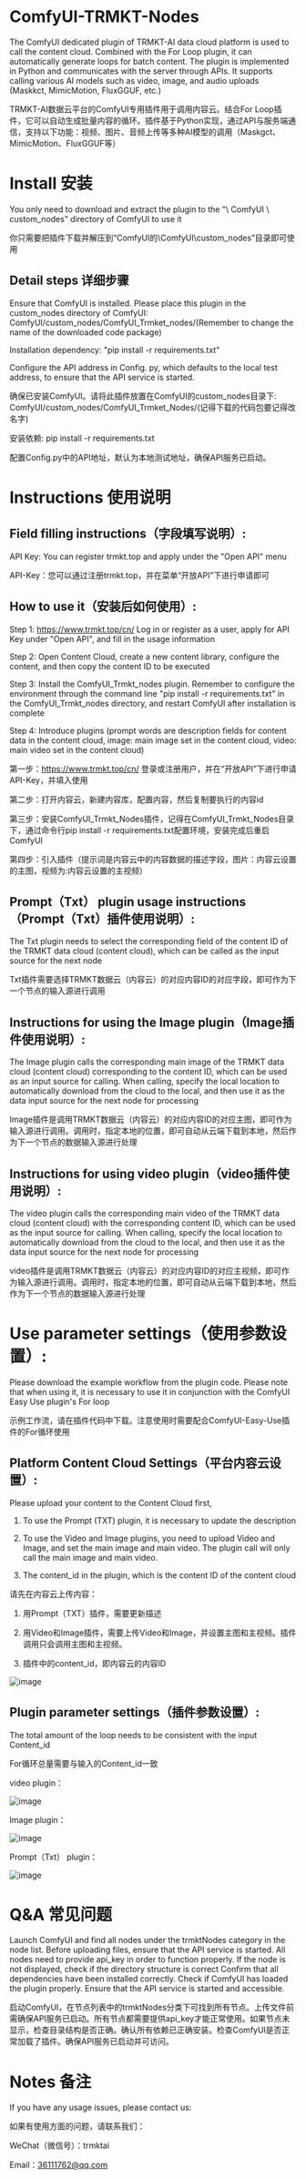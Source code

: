# ComfyUI-TRMKT-Nodes

The ComfyUI dedicated plugin of TRMKT-AI data cloud platform is used to call the content cloud. Combined with the For Loop plugin, it can automatically generate loops for batch content. The plugin is implemented in Python and communicates with the server through APIs. It supports calling various AI models such as video, image, and audio uploads (Maskkct, MimicMotion, FluxGGUF, etc.)

TRMKT-AI数据云平台的ComfyUI专用插件用于调用内容云。结合For Loop插件，它可以自动生成批量内容的循环。插件基于Python实现，通过API与服务端通信，支持以下功能：视频、图片、音频上传等多种AI模型的调用（Maskgct、MimicMotion、FluxGGUF等）

# Install 安装

You only need to download and extract the plugin to the "\ ComfyUI \ custom_nodes" directory of ComfyUI to use it

你只需要把插件下载并解压到“ComfyUI的\ComfyUI\custom_nodes”目录即可使用

## Detail steps 详细步骤

Ensure that ComfyUI is installed. Please place this plugin in the custom_nodes directory of ComfyUI: ComfyUI/custom_nodes/ComfyUI_Trmket_nodes/(Remember to change the name of the downloaded code package)

Installation dependency: "pip install -r requirements.txt"

Configure the API address in Config. py, which defaults to the local test address, to ensure that the API service is started.

确保已安装ComfyUI。请将此插件放置在ComfyUI的custom_nodes目录下: ComfyUI/custom_nodes/ComfyUI_Trmket_Nodes/(记得下载的代码包要记得改名字)

安装依赖: pip install -r requirements.txt

配置Config.py中的API地址，默认为本地测试地址，确保API服务已启动。


# Instructions 使用说明

## Field filling instructions（字段填写说明）:
API Key: You can register trmkt.top and apply under the "Open API" menu

API-Key：您可以通过注册trmkt.top，并在菜单“开放API”下进行申请即可

## How to use it（安装后如何使用）:

Step 1: https://www.trmkt.top/cn/ Log in or register as a user, apply for API Key under "Open API", and fill in the usage information

Step 2: Open Content Cloud, create a new content library, configure the content, and then copy the content ID to be executed

Step 3: Install the ComfyUI_Trmkt_nodes plugin. Remember to configure the environment through the command line "pip install -r requirements.txt" in the ComfyUI_Trmkt_nodes directory, and restart ComfyUI after installation is complete

Step 4: Introduce plugins (prompt words are description fields for content data in the content cloud, image: main image set in the content cloud, video: main video set in the content cloud)

第一步：https://www.trmkt.top/cn/ 登录或注册用户，并在“开放API”下进行申请API-Key，并填入使用

第二步：打开内容云，新建内容库，配置内容，然后复制要执行的内容id

第三步：安装ComfyUI_Trmkt_Nodes插件，记得在ComfyUI_Trmkt_Nodes目录下，通过命令行pip install -r requirements.txt配置环境，安装完成后重启ComfyUI

第四步：引入插件（提示词是内容云中的内容数据的描述字段，图片：内容云设置的主图，视频为:内容云设置的主视频）

## Prompt（Txt） plugin usage instructions（Prompt（Txt）插件使用说明）:
The Txt plugin needs to select the corresponding field of the content ID of the TRMKT data cloud (content cloud), which can be called as the input source for the next node

Txt插件需要选择TRMKT数据云（内容云）的对应内容ID的对应字段，即可作为下一个节点的输入源进行调用

## Instructions for using the Image plugin（Image插件使用说明）:
The Image plugin calls the corresponding main image of the TRMKT data cloud (content cloud) corresponding to the content ID, which can be used as an input source for calling. When calling, specify the local location to automatically download from the cloud to the local, and then use it as the data input source for the next node for processing

Image插件是调用TRMKT数据云（内容云）的对应内容ID的对应主图，即可作为输入源进行调用。调用时，指定本地的位置，即可自动从云端下载到本地，然后作为下一个节点的数据输入源进行处理

## Instructions for using video plugin（video插件使用说明）:
The video plugin calls the corresponding main video of the TRMKT data cloud (content cloud) with the corresponding content ID, which can be used as the input source for calling. When calling, specify the local location to automatically download from the cloud to the local, and then use it as the data input source for the next node for processing

video插件是调用TRMKT数据云（内容云）的对应内容ID的对应主视频，即可作为输入源进行调用。调用时，指定本地的位置，即可自动从云端下载到本地，然后作为下一个节点的数据输入源进行处理

# Use parameter settings（使用参数设置）:

Please download the example workflow from the plugin code. Please note that when using it, it is necessary to use it in conjunction with the ComfyUI Easy Use plugin's For loop

示例工作流，请在插件代码中下载。注意使用时需要配合ComfyUI-Easy-Use插件的For循环使用

## Platform Content Cloud Settings（平台内容云设置）:

Please upload your content to the Content Cloud first,

1. To use the Prompt (TXT) plugin, it is necessary to update the description
   
2. To use the Video and Image plugins, you need to upload Video and Image, and set the main image and main video. The plugin call will only call the main image and main video.

3. The content_id in the plugin, which is the content ID of the content cloud

请先在内容云上传内容：

1. 用Prompt（TXT）插件，需要更新描述
   
2. 用Video和Image插件，需要上传Video和Image，并设置主图和主视频。插件调用只会调用主图和主视频。

3. 插件中的content_id，即内容云的内容ID
   
![image](https://github.com/user-attachments/assets/88c1c73b-2148-4f23-bda6-f1aad83df1e3)


## Plugin parameter settings（插件参数设置）:

The total amount of the loop needs to be consistent with the input Content_id

For循环总量需要与输入的Content_id一致

video plugin：

![image](https://github.com/user-attachments/assets/5cec0297-171e-4012-8f31-e25b6ababcab)

Image plugin：

![image](https://github.com/user-attachments/assets/6fe1a5bb-4826-4011-ac82-cd74dba00c3b)


Prompt（Txt） plugin：

![image](https://github.com/user-attachments/assets/be6a4794-1879-479f-a2cf-8e1ae85f1d36)




# Q&A 常见问题

Launch ComfyUI and find all nodes under the trmktNodes category in the node list. Before uploading files, ensure that the API service is started. All nodes need to provide api_key in order to function properly. If the node is not displayed, check if the directory structure is correct
Confirm that all dependencies have been installed correctly. Check if ComfyUI has loaded the plugin properly. Ensure that the API service is started and accessible.

启动ComfyUI，在节点列表中的trmktNodes分类下可找到所有节点。上传文件前需确保API服务已启动。所有节点都需要提供api_key才能正常使用。如果节点未显示，检查目录结构是否正确。确认所有依赖已正确安装。检查ComfyUI是否正常加载了插件。确保API服务已启动并可访问。

# Notes 备注
If you have any usage issues, please contact us:

如果有使用方面的问题，请联系我们：

WeChat（微信号）：trmktai

Email：36111762@qq.com
